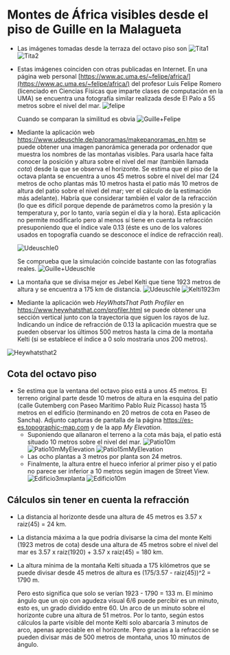 
# Montes de África visibles desde el piso de Guille en la Malagueta

- Las imágenes tomadas desde la terraza del octavo piso son
  ![Tita1](Tita1.jpg)
  ![Tita2](Tita2.jpg)
- Estas imágenes coinciden con otras publicadas en Internet. En una página web personal   [https://www.ac.uma.es/~felipe/africa/](https://www.ac.uma.es/~felipe/africa/) del profesor Luis Felipe Romero (licenciado en Ciencias Físicas que imparte clases de computación en la UMA) se encuentra una fotografía similar realizada desde El Palo a 55 metros sobre el nivel del mar.
  ![felipe](felipe.jpg)
  
  Cuando se comparan la similitud es obvia
  ![Guille+Felipe](Guille+Felipe.jpg)
  
- Mediante la aplicación web https://www.udeuschle.de/panoramas/makepanoramas_en.htm se puede obtener una imagen panorámica generada por ordenador que muestra los nombres de las montañas visibles. Para usarla hace falta conocer la posición y altura sobre el nivel del mar (también llamada _cota_) desde la que se observa el horizonte. Se estima que el piso de la octava planta se encuentra a unos 45 metros sobre el nivel del mar (24 metros de ocho plantas más 10 metros hasta el patio más 10 metros de altura del patio sobre el nivel del mar; ver el cálculo de la estimación más adelante). Habría que considerar también el valor de la refracción (lo que es difícil porque depende de parámetros como la presión y la temperatura y, por lo tanto, varía según el día y la hora). Esta aplicación no permite modificarlo pero al menos sí  tiene en cuenta la refracción presuponiendo que el índice vale 0.13 (éste es uno de los valores usados en topografía cuando se desconoce el índice de refracción real).

  ![Udeuschle0](Udeuschle0.png)

  Se comprueba que la simulación coincide bastante con las fotografías reales.
  ![Guille+Udeuschle](Guille+Udeuschle.png)

- La montaña que se divisa mejor es Jebel Kelti que tiene 1923 metros de altura y se encuentra a 175 km de distancia.
  ![Udeuschle](Udeuschle.png)
  ![Kelti1923m](Kelti1923m.png)

- Mediante la aplicación web _HeyWhatsThat Path Profiler_ en https://www.heywhatsthat.com/profiler.html se puede obtener una sección vertical junto con la trayectoria que siguen los rayos de luz. Indicando un índice de refracción de 0.13 la aplicación muestra que se pueden observar los últimos 500 metros hasta la cima de la montaña Kelti (si se establece el índice a 0 solo mostraría unos 200 metros).

![Heywhatsthat2](Heywhatsthat2.png)

## Cota del octavo piso

- Se estima que la ventana del octavo piso está a unos 45 metros. El terreno original parte desde 10 metros de altura en la esquina del patio (calle Gutemberg con Paseo Marítimo Pablo Ruiz Picasso) hasta 15 metros en el edificio (terminando en 20 metros de cota en Paseo de Sancha). Adjunto capturas de pantalla de la página https://es-es.topographic-map.com y de la app _My Elevation_.
  - Suponiendo que allanaron el terreno a la cota más baja, el patio está situado 10 metros sobre el nivel del mar.
  ![Patio10m](Patio10m.png)
  ![Patio10mMyElevation](Patio10mMyElevation.png)
![Patio15mMyElevation](Patio15mMyElevation.png)
  - Las ocho plantas a 3 metros por planta son 24 metros.
  - Finalmente, la altura entre el hueco inferior al primer piso y el patio no parece ser inferior a 10 metros según imagen de Street View.
  ![Edificio3mxplanta](Edificio3mxplanta.png)
  ![Edificio10m](Edificio10m.png)
  
## Cálculos sin tener en cuenta la refracción

- La distancia al horizonte desde una altura de 45 metros es 3.57 x raiz(45) = 24 km.
- La distancia máxima a la que podría divisarse la cima del monte Kelti (1923 metros de cota) desde una altura de 45 metros sobre el nivel del mar es 3.57 x raiz(1920) + 3.57 x raiz(45) = 180 km.
- La altura mínima de la montaña Kelti situada a 175 kilómetros que se puede divisar desde 45 metros de altura es (175/3.57 - raiz(45))^2 = 1790 m.

  Pero esto significa que solo se verían 1923 - 1790 = 133 m. El mínimo ángulo que un ojo con agudeza visual 6/6 puede percibir es un minuto, esto es, un grado dividido entre 60. Un arco de un minuto sobre el horizonte cubre una altura de 51 metros. Por lo tanto, según estos cálculos la parte visible del monte Kelti solo abarcaría 3 minutos de arco, apenas apreciable en el horizonte. Pero gracias a la refracción se pueden divisar más de 500 metros de montaña, unos 10 minutos de ángulo.
